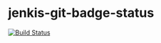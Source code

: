 # jenkis-git-badge-status

[![Build Status](http://ec2-54-67-90-200.us-west-1.compute.amazonaws.com/buildStatus/icon?job=challenge-pipeline)](http://ec2-54-67-90-200.us-west-1.compute.amazonaws.com/job/challenge-pipeline/)
